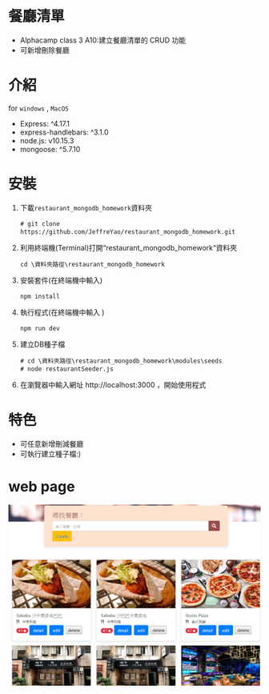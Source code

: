 # 餐廳清單
- Alphacamp class 3 A10:建立餐廳清單的 CRUD 功能
- 可新增刪除餐廳

# 介紹
for `windows` , `MacOS`
- Express: ^4.17.1
- express-handlebars: ^3.1.0
- node.js: v10.15.3
- mongoose: ^5.7.10


# 安裝
1.	下載`restaurant_mongodb_homework`資料夾
    ```
    # git clone https://github.com/JeffreYao/restaurant_mongodb_homework.git
    ```
2.	利用終端機(Terminal)打開“restaurant_mongodb_homework“資料夾
    ```
    cd \資料夾路徑\restaurant_mongodb_homework
    ```
3.	安裝套件(在終端機中輸入)
    ```
    npm install 
    ```

4.	執行程式(在終端機中輸入 )
    ```    
    npm run dev
    ```
5. 建立DB種子檔
    ```
    # cd \資料夾路徑\restaurant_mongodb_homework\modules\seeds 
    # node restaurantSeeder.js
    ```
6. 在瀏覽器中輸入網址 http://localhost:3000 ，開始使用程式

# 特色
- 可任意新增刪減餐廳
- 可執行建立種子檔:)

# web page
![webpage](https://github.com/JeffreYao/restaurant_mongodb_homework/blob/master/restaurant_DB_homework.jpg?raw=true)

